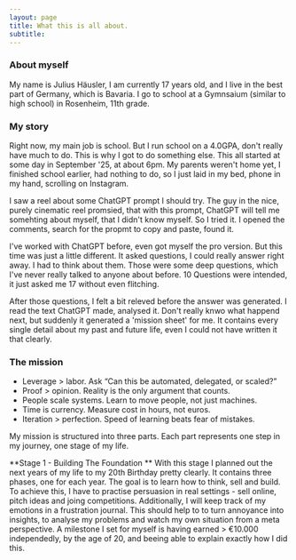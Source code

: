 ```yaml
---
layout: page
title: What this is all about.
subtitle:
---
```


### About myself
My name is Julius Häusler, I am currently 17 years old, and I live in the best part of Germany, which is Bavaria. I go to school at a Gymnsaium (similar to high school) in Rosenheim, 11th grade.

### My story
Right now, my main job is school. But I run school on a 4.0GPA, don't really have much to do. This is why I got to do something else. This all started at some day in September '25, at about 6pm. My parents weren't home yet, I finished school earlier, had nothing to do, so I just laid in my bed, phone in my hand, scrolling on Instagram. 

I saw a reel about some ChatGPT prompt I should try. The guy in the nice, purely cinematic reel promsied, that with this prompt, ChatGPT will tell me somehting about myself, that I didn't know myself. So I tried it. I opened the comments, search for the propmt to copy and paste, found it. 

I've worked with ChatGPT before, even got myself the pro version. But this time was just a little different. It asked questions, I could really answer right away. I had to think about them. Those were some deep questions, which I've never really talked to anyone about before. 10 Questions were intended, it just asked me 17 without even flitching.

After those questions, I felt a bit releved before the answer was generated. I read the text ChatGPT made, analysed it. Don't really knwo what happend next, but suddenly it generated a 'mission sheet' for me. It contains every single detail about my past and future life, even I could not have written it that clearly.

### The mission

- Leverage > labor. Ask “Can this be automated, delegated, or scaled?”
- Proof > opinion. Reality is the only argument that counts.
- People scale systems. Learn to move people, not just machines.
- Time is currency. Measure cost in hours, not euros.
- Iteration > perfection. Speed of learning beats fear of mistakes.

My mission is structured into three parts. Each part represents one step in my journey, one stage of my life.

**Stage 1 - Building The Foundation **
With this stage I planned out the next years of my life to my 20th Birthday pretty clearly. It contains three phases, one for each year. The goal is to learn how to think, sell and build. To achieve this, I have to practise persuasion in real settings - sell online, pitch ideas and joing competitions. Additionally, I will keep track of my emotions in a frustration journal. This should help to to turn annoyance into insights, to analyse my problems and watch my own situation from a meta perspective. A milestone I set for myself is having earned > €10.000 independedly, by the age of 20, and beeing able to explain exactly how I did this. 






